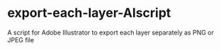 # export-each-layer-AIscript
A script for Adobe Illustrator to export each layer separately as PNG or JPEG file
